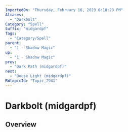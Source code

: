 ```yaml
---
ImportedOn: "Thursday, February 16, 2023 6:10:23 PM"
Aliases:
  - "Darkbolt"
Category: "Spell"
Suffix: "midgardpf"
Tags:
  - "Category/Spell"
parent:
  - "1 - Shadow Magic"
up:
  - "1 - Shadow Magic"
prev:
  - "Dark Path (midgardpf)"
next:
  - "Douse Light (midgardpf)"
RWtopicId: "Topic_7941"
---
```

# Darkbolt (midgardpf)
## Overview
